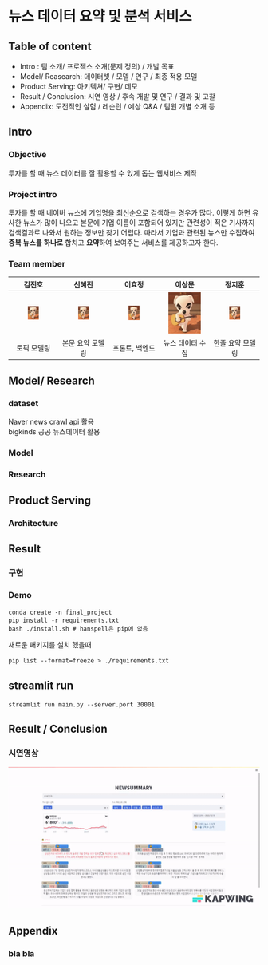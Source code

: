 # 뉴스 데이터 요약 및 분석 서비스

## Table of content

* Intro : 팀 소개/ 프로젝스 소개(문제 정의) / 개발 목표
* Model/ Reasearch: 데이터셋 / 모델 / 연구 / 최종 적용 모델
* Product Serving: 아키텍쳐/ 구현/ 데모
* Result / Conclusion: 시연 영상 / 후속 개발 및 연구 / 결과 및 고찰
* Appendix: 도전적인 실험 / 레슨런 / 예상 Q&A / 팀원 개별 소개 등

## Intro

### Objective
투자를 할 때 뉴스 데이터를 잘 활용할 수 있게 돕는 웹서비스 제작

### Project intro
투자를 할 때 네이버 뉴스에 기업명을 최신순으로 검색하는 경우가 많다. 이렇게 하면 유사한 뉴스가 많이 나오고 본문에 기업 이름이 포함되어 있지만 관련성이 적은 기사까지 검색결과로 나와서 원하는 정보만 찾기 어렵다. 
따라서 기업과 관련된 뉴스만 수집하여 **중복 뉴스를 하나로** 합치고 **요약**하여 보여주는 서비스를 제공하고자 한다.

### Team member
김진호                       |  신혜진                   |  이효정                    |  이상문                    |  정지훈                    |
:-------------------------:|:------------------------:|:------------------------:|:------------------------:|:-------------------------:
<img src="./asset/kk_image.png" width=25% height=25%>    | <img src="./asset/kk_image.png" width=25% height=25%>  | <img src="./asset/kk_image.png" width=25% height=25%>  | <img src="./asset/kk_image.png" width=75% height=75%> | <img src="./asset/kk_image.png" width=25% height=25%> 
| 토픽 모델링  | 본문 요약 모델링| 프론트, 백엔드| 뉴스 데이터 수집| 한줄 요약 모델링

## Model/ Research

### dataset
Naver news crawl api 활용 <br>
bigkinds 공공 뉴스데이터 활용

### Model

### Research

## Product Serving

### Architecture

## Result

### 구현

### Demo

```
conda create -n final_project
pip install -r requirements.txt
bash ./install.sh # hanspell은 pip에 없음
```

새로운 패키지를 설치 했을때
```
pip list --format=freeze > ./requirements.txt
```

## streamlit run
```
streamlit run main.py --server.port 30001
```

## Result / Conclusion

### 시연영상
![](./asset/extractive_summary.gif)
## Appendix

### bla bla

